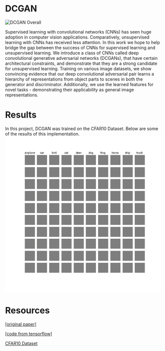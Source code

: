 # DCGAN

![DCGAN Overall](https://iq.opengenus.org/content/images/2019/08/1-8.PNG)

Supervised learning with convolutional networks (CNNs) has seen huge adoption in computer vision applications. Comparatively, unsupervised learning with CNNs has received less attention. In this work we hope to help bridge the gap between the success of CNNs for supervised learning and unsupervised learning. We introduce a class of CNNs called deep convolutional generative adversarial networks (DCGANs), that have certain architectural constraints, and demonstrate that they are a strong candidate for unsupervised learning. Training on various image datasets, we show convincing evidence that our deep convolutional adversarial pair learns a hierarchy of representations from object parts to scenes in both the generator and discriminator. Additionally, we use the learned features for novel tasks - demonstrating their applicability as general image representations.

# Results
In this project, DCGAN was trained on the CFAR10 Dataset. Below are some of the results of this implementation.
![training gif](https://github.com/SajjadPSavoji/Deep-Convolutional-GAN/blob/master/dcgan%20(3).gif)

# Resources
[[original paper]](https://arxiv.org/pdf/1511.06434.pdf)

[[code from tensorflow]](https://github.com/tensorflow/models/blob/master/research/slim/nets/dcgan.py)

[CFAR10 Dataset]()
